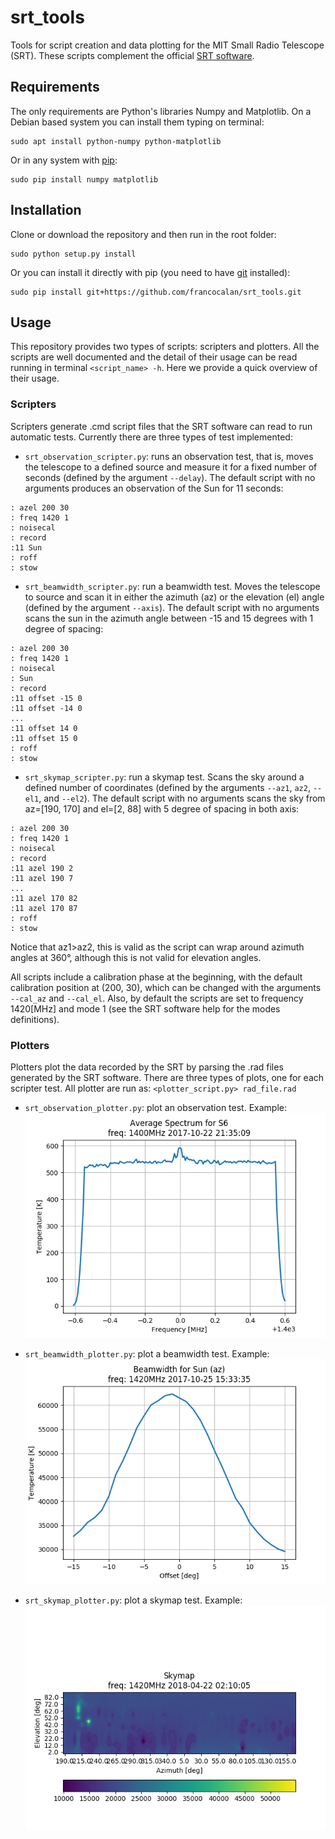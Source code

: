 # srt_tools
Tools for script creation and data plotting for the MIT Small Radio Telescope (SRT). These scripts complement the official [SRT software](https://www.haystack.mit.edu/edu/undergrad/srt/SRT%20Software/SRT_software_exec.html).

## Requirements
The only requirements are Python's libraries Numpy and Matplotlib. On a Debian based system you can install them typing on terminal:

```
sudo apt install python-numpy python-matplotlib
```

Or in any system with [pip](https://pip.pypa.io/en/stable/):

```
sudo pip install numpy matplotlib
```

## Installation
Clone or download the repository and then run in the root folder:

```
sudo python setup.py install
```

Or you can install it directly with pip (you need to have [git](https://git-scm.com/) installed):

```
sudo pip install git+https://github.com/francocalan/srt_tools.git
```

## Usage

This repository provides two types of scripts: scripters and plotters. All the scripts are well documented and the detail of their usage can be read running in terminal `<script_name> -h`. Here we provide a quick overview of their usage.

### Scripters
Scripters generate .cmd script files that the SRT software can read to run automatic tests. Currently there are three types of test implemented:

* `srt_observation_scripter.py`: runs an observation test, that is, moves the telescope to a defined source and measure it for a fixed number of seconds (defined by the argument `--delay`). The default script with no arguments produces an observation of the Sun for 11 seconds:

```
: azel 200 30
: freq 1420 1
: noisecal
: record 
:11 Sun
: roff
: stow
```

* `srt_beamwidth_scripter.py`: run a beamwidth test. Moves the telescope to source and scan it in either the azimuth (az) or the elevation (el) angle (defined by the argument `--axis`). The default script with no arguments scans the sun in the azimuth angle between -15 and 15 degrees with 1 degree of spacing:
```
: azel 200 30
: freq 1420 1
: noisecal
: Sun
: record 
:11 offset -15 0
:11 offset -14 0
...
:11 offset 14 0
:11 offset 15 0
: roff
: stow
```

* `srt_skymap_scripter.py`: run a skymap test. Scans the sky around a defined number of coordinates (defined by the arguments `--az1`, `az2`, `--el1`, and `--el2`). The default script with no arguments scans the sky from az=[190, 170] and el=[2, 88] with 5 degree of spacing in both axis:
```
: azel 200 30
: freq 1420 1
: noisecal
: record 
:11 azel 190 2
:11 azel 190 7
...
:11 azel 170 82
:11 azel 170 87
: roff
: stow
```

Notice that az1>az2, this is valid as the script can wrap around azimuth angles at 360°, although this is not valid for elevation angles.

All scripts include a calibration phase at the beginning, with the default calibration position at (200, 30), which can be changed with the arguments `--cal_az` and `--cal_el`. Also, by default the scripts are set to frequency 1420[MHz] and mode 1 (see the SRT software help for the modes definitions).

### Plotters
Plotters plot the data recorded by the SRT by parsing the .rad files generated by the SRT software. There are three types of plots, one for each scripter test. All plotter are run as: `<plotter_script.py> rad_file.rad` 

* `srt_observation_plotter.py`: plot an observation test. Example:
![alt text](https://github.com/FrancoCalan/srt_tools/blob/master/img/observation.png)

* `srt_beamwidth_plotter.py`: plot a beamwidth test. Example:
![alt text](https://github.com/FrancoCalan/srt_tools/blob/master/img/beamwidth.png)

* `srt_skymap_plotter.py`: plot a skymap test. Example:
![alt text](https://github.com/FrancoCalan/srt_tools/blob/master/img/skymap.png)
